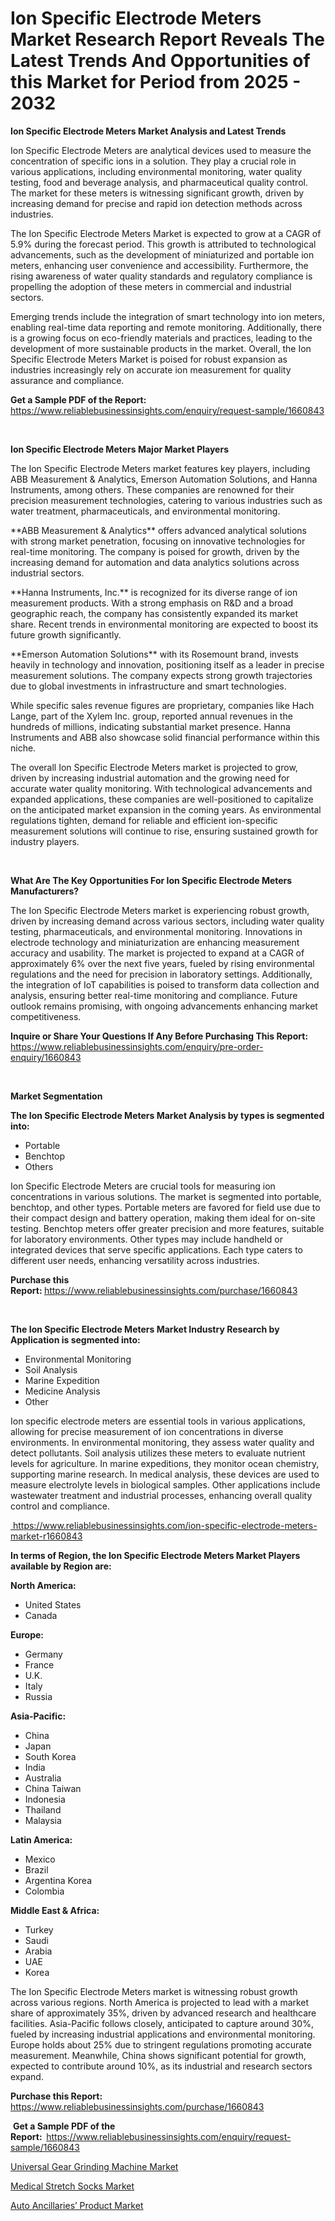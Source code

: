 <p><h1>Ion Specific Electrode Meters Market Research Report Reveals The Latest Trends And Opportunities of this Market for Period from 2025 - 2032</h1></p><p><strong>Ion Specific Electrode Meters Market Analysis and Latest Trends</strong></p>
<p><p>Ion Specific Electrode Meters are analytical devices used to measure the concentration of specific ions in a solution. They play a crucial role in various applications, including environmental monitoring, water quality testing, food and beverage analysis, and pharmaceutical quality control. The market for these meters is witnessing significant growth, driven by increasing demand for precise and rapid ion detection methods across industries.</p><p>The Ion Specific Electrode Meters Market is expected to grow at a CAGR of 5.9% during the forecast period. This growth is attributed to technological advancements, such as the development of miniaturized and portable ion meters, enhancing user convenience and accessibility. Furthermore, the rising awareness of water quality standards and regulatory compliance is propelling the adoption of these meters in commercial and industrial sectors.</p><p>Emerging trends include the integration of smart technology into ion meters, enabling real-time data reporting and remote monitoring. Additionally, there is a growing focus on eco-friendly materials and practices, leading to the development of more sustainable products in the market. Overall, the Ion Specific Electrode Meters Market is poised for robust expansion as industries increasingly rely on accurate ion measurement for quality assurance and compliance.</p></p>
<p><strong>Get a Sample PDF of the Report:&nbsp;</strong> <a href="https://www.reliablebusinessinsights.com/enquiry/request-sample/1660843?utm_campaign=63&utm_medium=2&utm_source=Github&utm_content=ia&utm_term=17012025&utm_id=ion-specific-electrode-meters">https://www.reliablebusinessinsights.com/enquiry/request-sample/1660843</a></p>
<p>&nbsp;</p>
<p><strong>Ion Specific Electrode Meters Major Market Players</strong></p>
<p><p>The Ion Specific Electrode Meters market features key players, including ABB Measurement & Analytics, Emerson Automation Solutions, and Hanna Instruments, among others. These companies are renowned for their precision measurement technologies, catering to various industries such as water treatment, pharmaceuticals, and environmental monitoring.</p><p>**ABB Measurement & Analytics** offers advanced analytical solutions with strong market penetration, focusing on innovative technologies for real-time monitoring. The company is poised for growth, driven by the increasing demand for automation and data analytics solutions across industrial sectors.</p><p>**Hanna Instruments, Inc.** is recognized for its diverse range of ion measurement products. With a strong emphasis on R&D and a broad geographic reach, the company has consistently expanded its market share. Recent trends in environmental monitoring are expected to boost its future growth significantly.</p><p>**Emerson Automation Solutions** with its Rosemount brand, invests heavily in technology and innovation, positioning itself as a leader in precise measurement solutions. The company expects strong growth trajectories due to global investments in infrastructure and smart technologies.</p><p>While specific sales revenue figures are proprietary, companies like Hach Lange, part of the Xylem Inc. group, reported annual revenues in the hundreds of millions, indicating substantial market presence. Hanna Instruments and ABB also showcase solid financial performance within this niche.</p><p>The overall Ion Specific Electrode Meters market is projected to grow, driven by increasing industrial automation and the growing need for accurate water quality monitoring. With technological advancements and expanded applications, these companies are well-positioned to capitalize on the anticipated market expansion in the coming years. As environmental regulations tighten, demand for reliable and efficient ion-specific measurement solutions will continue to rise, ensuring sustained growth for industry players.</p></p>
<p>&nbsp;</p>
<p><strong>What Are The Key Opportunities For Ion Specific Electrode Meters Manufacturers?</strong></p>
<p><p>The Ion Specific Electrode Meters market is experiencing robust growth, driven by increasing demand across various sectors, including water quality testing, pharmaceuticals, and environmental monitoring. Innovations in electrode technology and miniaturization are enhancing measurement accuracy and usability. The market is projected to expand at a CAGR of approximately 6% over the next five years, fueled by rising environmental regulations and the need for precision in laboratory settings. Additionally, the integration of IoT capabilities is poised to transform data collection and analysis, ensuring better real-time monitoring and compliance. Future outlook remains promising, with ongoing advancements enhancing market competitiveness.</p></p>
<p><strong>Inquire or Share Your Questions If Any Before Purchasing This Report:</strong> <a href="https://www.reliablebusinessinsights.com/enquiry/pre-order-enquiry/1660843?utm_campaign=63&utm_medium=2&utm_source=Github&utm_content=ia&utm_term=17012025&utm_id=ion-specific-electrode-meters">https://www.reliablebusinessinsights.com/enquiry/pre-order-enquiry/1660843</a></p>
<p>&nbsp;</p>
<p><strong>Market Segmentation</strong></p>
<p><strong>The Ion Specific Electrode Meters Market Analysis by types is segmented into:</strong></p>
<p><ul><li>Portable</li><li>Benchtop</li><li>Others</li></ul></p>
<p><p>Ion Specific Electrode Meters are crucial tools for measuring ion concentrations in various solutions. The market is segmented into portable, benchtop, and other types. Portable meters are favored for field use due to their compact design and battery operation, making them ideal for on-site testing. Benchtop meters offer greater precision and more features, suitable for laboratory environments. Other types may include handheld or integrated devices that serve specific applications. Each type caters to different user needs, enhancing versatility across industries.</p></p>
<p><strong>Purchase this Report:&nbsp;</strong><a href="https://www.reliablebusinessinsights.com/purchase/1660843?utm_campaign=63&utm_medium=2&utm_source=Github&utm_content=ia&utm_term=17012025&utm_id=ion-specific-electrode-meters">https://www.reliablebusinessinsights.com/purchase/1660843</a></p>
<p>&nbsp;</p>
<p><strong>The Ion Specific Electrode Meters Market Industry Research by Application is segmented into:</strong></p>
<p><ul><li>Environmental Monitoring</li><li>Soil Analysis</li><li>Marine Expedition</li><li>Medicine Analysis</li><li>Other</li></ul></p>
<p><p>Ion specific electrode meters are essential tools in various applications, allowing for precise measurement of ion concentrations in diverse environments. In environmental monitoring, they assess water quality and detect pollutants. Soil analysis utilizes these meters to evaluate nutrient levels for agriculture. In marine expeditions, they monitor ocean chemistry, supporting marine research. In medical analysis, these devices are used to measure electrolyte levels in biological samples. Other applications include wastewater treatment and industrial processes, enhancing overall quality control and compliance.</p></p>
<p><a href="https://www.reliablebusinessinsights.com/ion-specific-electrode-meters-market-r1660843?utm_campaign=63&utm_medium=2&utm_source=Github&utm_content=ia&utm_term=17012025&utm_id=ion-specific-electrode-meters">&nbsp;https://www.reliablebusinessinsights.com/ion-specific-electrode-meters-market-r1660843</a></p>
<p><strong>In terms of Region, the Ion Specific Electrode Meters Market Players available by Region are:</strong></p>
<p>
    <p> <strong> North America: </strong>
        <ul>
            <li>United States</li>
            <li>Canada</li>
        </ul>
        </p> 
    <p> <strong> Europe: </strong>
        <ul>
            <li>Germany</li>
            <li>France</li>
            <li>U.K.</li>
            <li>Italy</li>
            <li>Russia</li>
        </ul>
        </p> 
    <p> <strong> Asia-Pacific: </strong>
        <ul>
            <li>China</li>
            <li>Japan</li>
            <li>South Korea</li>
            <li>India</li>
            <li>Australia</li>
            <li>China Taiwan</li>
            <li>Indonesia</li>
            <li>Thailand</li>
            <li>Malaysia</li>
        </ul>
        </p> 
    <p> <strong> Latin America: </strong>
        <ul>
            <li>Mexico</li>
            <li>Brazil</li>
            <li>Argentina Korea</li>
            <li>Colombia</li>
        </ul>
        </p> 
    <p> <strong> Middle East & Africa: </strong>
        <ul>
            <li>Turkey</li>
            <li>Saudi</li>
            <li>Arabia</li>
            <li>UAE</li>
            <li>Korea</li>
        </ul>
    </p>
    </p>
<p><p>The Ion Specific Electrode Meters market is witnessing robust growth across various regions. North America is projected to lead with a market share of approximately 35%, driven by advanced research and healthcare facilities. Asia-Pacific follows closely, anticipated to capture around 30%, fueled by increasing industrial applications and environmental monitoring. Europe holds about 25% due to stringent regulations promoting accurate measurement. Meanwhile, China shows significant potential for growth, expected to contribute around 10%, as its industrial and research sectors expand.</p></p>
<p><strong>Purchase this Report: </strong><a href="https://www.reliablebusinessinsights.com/purchase/1660843?utm_campaign=63&utm_medium=2&utm_source=Github&utm_content=ia&utm_term=17012025&utm_id=ion-specific-electrode-meters">https://www.reliablebusinessinsights.com/purchase/1660843</a></p>
<p>&nbsp;<strong>Get a Sample PDF of the Report:&nbsp;&nbsp;</strong><a href="https://www.reliablebusinessinsights.com/enquiry/request-sample/1660843?utm_campaign=63&utm_medium=2&utm_source=Github&utm_content=ia&utm_term=17012025&utm_id=ion-specific-electrode-meters">https://www.reliablebusinessinsights.com/enquiry/request-sample/1660843</a></p>
<p><strong></strong></p>
<p><p><a href="https://github.com/danikabiele541/Market-Research-Report-List-1/blob/main/universal-gear-grinding-machine-market.md?utm_campaign=63&utm_medium=2&utm_source=Github&utm_content=ia&utm_term=17012025&utm_id=ion-specific-electrode-meters">Universal Gear Grinding Machine Market</a></p><p><a href="https://github.com/jamastodola515/Market-Research-Report-List-1/blob/main/medical-stretch-socks-market.md?utm_campaign=63&utm_medium=2&utm_source=Github&utm_content=ia&utm_term=17012025&utm_id=ion-specific-electrode-meters">Medical Stretch Socks Market</a></p><p><a href="https://github.com/organophelia8282/Market-Research-Report-List-1/blob/main/auto-ancillaries-product-market.md?utm_campaign=63&utm_medium=2&utm_source=Github&utm_content=ia&utm_term=17012025&utm_id=ion-specific-electrode-meters">Auto Ancillaries’ Product Market</a></p></p>